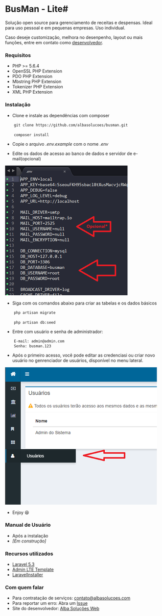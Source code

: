 # BusMan - Lite#

Solução open source para gerenciamento de receitas e despensas. Ideal para uso pessoal e em pequenas empresas. Uso individual.

Caso deseje customização, melhora no desenpenho, layout ou mais funções, entre em contato como [desenvolvedor](https://albasolucoes.com).

### Requisitos ###

* PHP >= 5.6.4
* OpenSSL PHP Extension
* PDO PHP Extension
* Mbstring PHP Extension
* Tokenizer PHP Extension
* XML PHP Extension

### Instalação ###

* Clone e instale as dependências com composer
```
    git clone https://github.com/albasolucoes/busman.git

    composer install
```

* Copie o arquivo *.env.example* com o nome *.env*

* Edite os dados de acesso ao banco de dados e servidor de e-mail(opcional)

![Configurando acesso ao banco](/db_config.png)

* Siga com os comandos abaixo para criar as tabelas e os dados básicos

```
    php artisan migrate

    php artisan db:seed
```
* Entre com usuário e senha de administrador:
```
    E-mail: admin@admin.com
    Senha: busman.123
```

* Após o primeiro acesso, você pode editar as credenciasi ou criar novo usuário no genrenciador de usuários, disponível no menu lateral.

![Editar Usuários](/user_nenu.png)

* Enjoy :satisfied:

### Manual de Usuário ###

* Após a instalação
* *[Em construção]*

### Recursos utilizados ###

* [Laravel 5.3](https://github.com/laravel/laravel)
* [Admin LTE Template](https://github.com/almasaeed2010/AdminLTE/)
* [LaravelInstaller](https://github.com/RachidLaasri/LaravelInstaller)

### Com quem falar ###

* Para contratação de serviços: [contato@albasolucoes.com](mailto:contato@albasolucoes.com)
* Para reportar um erro: Abra um [Issue](https://github.com/albasolucoes/busman/issues)
* Site do desenvolvedor: [Alba Soluções Web](https://albasolucoes.com)